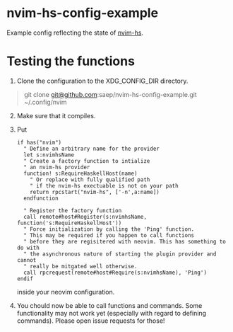 # nvim-hs-config-example
Example config reflecting the state of [nvim-hs](https://github.com/saep/nvim-hs).

# Testing the functions

1. Clone the configuration to the XDG_CONFIG_DIR directory.
> git clone git@github.com:saep/nvim-hs-config-example.git ~/.config/nvim

2. Make sure that it compiles.

3. Put

   ```vimL
   if has("nvim")
     " Define an arbitrary name for the provider
     let s:nvimhsName
     " Create a factory function to intialize 
     " an nvim-hs provider
     function! s:RequireHaskellHost(name)
       " Or replace with fully qualified path 
       " if the nvim-hs exectuable is not on your path
       return rpcstart("nvim-hs", ['-n',a:name])
     endfunction

     " Register the factory function
     call remote#host#Register(s:nvimhsName, function('s:RequireHaskellHost'))
     " Force initialization by calling the 'Ping' function.
     " This may be required if you happen to call functions
     " before they are regisitered with neovim. This has something to do with
     " the asynchronous nature of starting the plugin provider and cannot
     " really be mitgated well otherwise.
     call rpcrequest(remote#host#Require(s:nvimhsName), 'Ping')
   endif
   ```

   inside your neovim configuration.

4. You chould now be able to call functions and commands. Some functionality 
   may not work yet (especially with regard to defining commands). Please open
   issue requests for those!


